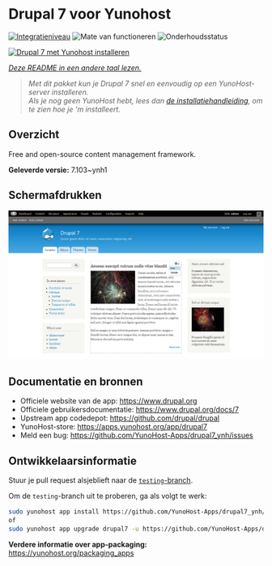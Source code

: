 <!--
NB: Deze README is automatisch gegenereerd door <https://github.com/YunoHost/apps/tree/master/tools/readme_generator>
Hij mag NIET handmatig aangepast worden.
-->

# Drupal 7 voor Yunohost

[![Integratieniveau](https://apps.yunohost.org/badge/integration/drupal7)](https://ci-apps.yunohost.org/ci/apps/drupal7/)
![Mate van functioneren](https://apps.yunohost.org/badge/state/drupal7)
![Onderhoudsstatus](https://apps.yunohost.org/badge/maintained/drupal7)

[![Drupal 7 met Yunohost installeren](https://install-app.yunohost.org/install-with-yunohost.svg)](https://install-app.yunohost.org/?app=drupal7)

*[Deze README in een andere taal lezen.](./ALL_README.md)*

> *Met dit pakket kun je Drupal 7 snel en eenvoudig op een YunoHost-server installeren.*  
> *Als je nog geen YunoHost hebt, lees dan [de installatiehandleiding](https://yunohost.org/install), om te zien hoe je 'm installeert.*

## Overzicht

Free and open-source content management framework.


**Geleverde versie:** 7.103~ynh1

## Schermafdrukken

![Schermafdrukken van Drupal 7](./doc/screenshots/screenshot.png)

## Documentatie en bronnen

- Officiele website van de app: <https://www.drupal.org>
- Officiele gebruikersdocumentatie: <https://www.drupal.org/docs/7>
- Upstream app codedepot: <https://github.com/drupal/drupal>
- YunoHost-store: <https://apps.yunohost.org/app/drupal7>
- Meld een bug: <https://github.com/YunoHost-Apps/drupal7_ynh/issues>

## Ontwikkelaarsinformatie

Stuur je pull request alsjeblieft naar de [`testing`-branch](https://github.com/YunoHost-Apps/drupal7_ynh/tree/testing).

Om de `testing`-branch uit te proberen, ga als volgt te werk:

```bash
sudo yunohost app install https://github.com/YunoHost-Apps/drupal7_ynh/tree/testing --debug
of
sudo yunohost app upgrade drupal7 -u https://github.com/YunoHost-Apps/drupal7_ynh/tree/testing --debug
```

**Verdere informatie over app-packaging:** <https://yunohost.org/packaging_apps>
